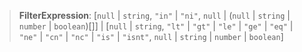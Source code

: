 > **FilterExpression**: \[`null` | `string`, `"in"` | `"ni"`, `null` | (`null` | `string` | `number` | `boolean`)\[]] | \[`null` | `string`, `"lt"` | `"gt"` | `"le"` | `"ge"` | `"eq"` | `"ne"` | `"cn"` | `"nc"` | `"is"` | `"isnt"`, `null` | `string` | `number` | `boolean`]
